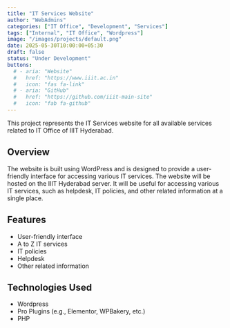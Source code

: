 ```yaml
---
title: "IT Services Website"
author: "WebAdmins"
categories: ["IT Office", "Development", "Services"]
tags: ["Internal", "IT Office", "Wordpress"]
image: "/images/projects/default.png"
date: 2025-05-30T10:00:00+05:30
draft: false
status: "Under Development"
buttons:
  # - aria: "Website"
  #   href: "https://www.iiit.ac.in"
  #   icon: "fas fa-link"
  # - aria: "GitHub"
  #   href: "https://github.com/iiit-main-site"
  #   icon: "fab fa-github"
---
```


This project represents the IT Services website for all available services related to IT Office of IIIT Hyderabad. 

## Overview

The website is built using WordPress and is designed to provide a user-friendly interface for accessing various IT services. The website will be hosted on the IIIT Hyderabad server. It will be useful for accessing various IT services, such as helpdesk, IT policies, and other related information at a single place.

## Features

- User-friendly interface
- A to Z IT services
- IT policies
- Helpdesk
- Other related information

## Technologies Used

- Wordpress
- Pro Plugins (e.g., Elementor, WPBakery, etc.)
- PHP

